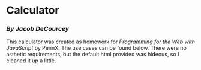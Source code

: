 # Calculator

### *By Jacob DeCourcey*

This calculator was created as homework for *Programming for the Web with JavaScript* by PennX. The use cases can be found below. There were no asthetic requirements, but the default html provided was hideous, so I cleaned it up a little.

